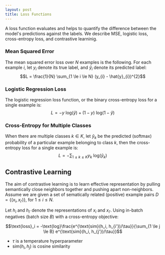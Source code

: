 ```yaml
---
layout: post
title: Loss Functions
---
```


A loss function evaluates and helps to quantify the difference between the model's predictions against the labels. We describe MSE, logistic loss, cross-entropy loss, and contrastive learninig.

### Mean Squared Error
The mean squared error loss over $N$ examples is the following. For each example $i$, let $y_i$ denote its true label, and $\hat{y}_{i}$ denote its predicted label:
$$L = \frac{1}{N} \sum_{1 \le i \le N} (y_{i} - \hat{y}_{i})^{2}$$

### Logistic Regression Loss
The logistic regression loss function, or the binary cross-entropy loss for a single example is:
$$L = - y \text{ log}(\hat{y}) + (1 - y) \text{ log}(1 - \hat{y})$$

### Cross-Entropy for Multiple Classes
When there are multiple classes $k \in K$, let $\hat{y}_{k}$ be the predicted (softmax) probability of a particular example belonging to class $k$, then the cross-entropy loss for a single example is:
$$L = - \sum_{1 \le k \le K} y_{k} \text{ log}(\hat{y}_{k})$$

## Contrastive Learning

The aim of contrastive learning is to learn effective representation by pulling semantically close neighbors together and pushing apart non-neighbors. Assume we are given a set of sematically related (positive) example pairs $D = \{(x_i, x_{i'})\}$, for $1 \le i \le N$. 

Let $h_i$ and $h_{i'}$ denote the representations of $x_i$ and $x_{i'}$. 
Using in-batch negatives (batch size $B$) with a cross-entropy objective: 

$$\text{loss}_i = -\text{log}\frac{e^{\text{sim}(h_i, h_{i'})/\tau}}{\sum_{1 \le j \le B} e^{\text{sim}(h_i, h_{j'})/\tau}}$$

* $\tau$ is a temperature hyperparameter
* $\text{sim}(h_i, h_j)$ is cosine similarity


